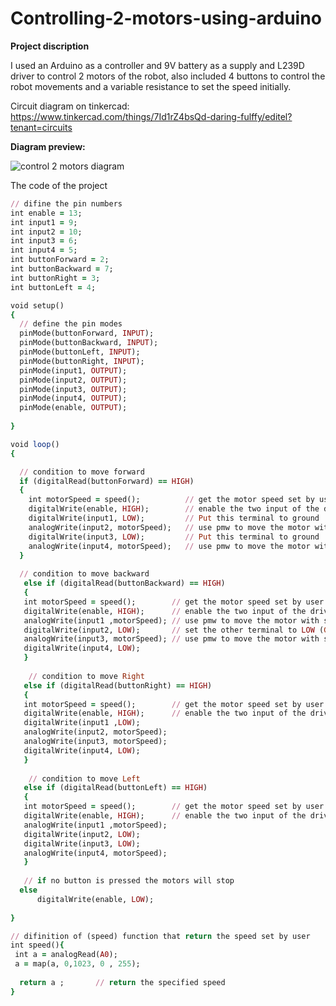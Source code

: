 # Controlling-2-motors-using-arduino

**Project discription**

I used an Arduino as a controller and 9V battery as a supply and L239D driver to control 2 motors of the robot, also included 4 buttons to control the robot movements and a variable resistance to set the speed initially.

Circuit diagram on tinkercad: https://www.tinkercad.com/things/7Id1rZ4bsQd-daring-fulffy/editel?tenant=circuits

**Diagram preview:**

![control 2 motors diagram](https://user-images.githubusercontent.com/5675794/123260871-c1045380-d4fe-11eb-832a-3799a32160dd.png)


The code of the project 

```ruby
// difine the pin numbers
int enable = 13;
int input1 = 9;
int input2 = 10;
int input3 = 6;
int input4 = 5;
int buttonForward = 2;
int buttonBackward = 7;
int buttonRight = 3;
int buttonLeft = 4;

void setup()
{
  // define the pin modes
  pinMode(buttonForward, INPUT);
  pinMode(buttonBackward, INPUT);
  pinMode(buttonLeft, INPUT);
  pinMode(buttonRight, INPUT);
  pinMode(input1, OUTPUT);
  pinMode(input2, OUTPUT);
  pinMode(input3, OUTPUT);
  pinMode(input4, OUTPUT);
  pinMode(enable, OUTPUT);
  
}

void loop()
{

  // condition to move forward  
  if (digitalRead(buttonForward) == HIGH)
  {
    int motorSpeed = speed();          // get the motor speed set by user
    digitalWrite(enable, HIGH);        // enable the two input of the driver
    digitalWrite(input1, LOW);         // Put this terminal to ground
    analogWrite(input2, motorSpeed);   // use pmw to move the motor with spicific speed
    digitalWrite(input3, LOW);         // Put this terminal to ground
    analogWrite(input4, motorSpeed);   // use pmw to move the motor with spicific speed
  }
  
  // condition to move backward  
   else if (digitalRead(buttonBackward) == HIGH)
   {
   int motorSpeed = speed();        // get the motor speed set by user
   digitalWrite(enable, HIGH);      // enable the two input of the driver
   analogWrite(input1 ,motorSpeed); // use pmw to move the motor with spicific speed
   digitalWrite(input2, LOW);       // set the other terminal to LOW (Ground)
   analogWrite(input3, motorSpeed); // use pmw to move the motor with spicific speed
   digitalWrite(input4, LOW); 
   }
     
    // condition to move Right
   else if (digitalRead(buttonRight) == HIGH)
   {
   int motorSpeed = speed();        // get the motor speed set by user
   digitalWrite(enable, HIGH);      // enable the two input of the driver
   digitalWrite(input1 ,LOW);        
   analogWrite(input2, motorSpeed);
   analogWrite(input3, motorSpeed);
   digitalWrite(input4, LOW); 
   }
  
    // condition to move Left
   else if (digitalRead(buttonLeft) == HIGH)
   {
   int motorSpeed = speed();        // get the motor speed set by user
   digitalWrite(enable, HIGH);      // enable the two input of the driver
   analogWrite(input1 ,motorSpeed); 
   digitalWrite(input2, LOW);      
   digitalWrite(input3, LOW);
   analogWrite(input4, motorSpeed);
   } 
     
   // if no button is pressed the motors will stop
  else
      digitalWrite(enable, LOW);
  
}

// difinition of (speed) function that return the speed set by user
int speed(){
 int a = analogRead(A0);
 a = map(a, 0,1023, 0 , 255);
 
  return a ;       // return the specified speed 
}

```
